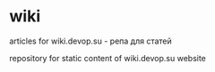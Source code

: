 # wiki
articles for wiki.devop.su - репа для статей

repository for static content of wiki.devop.su website
